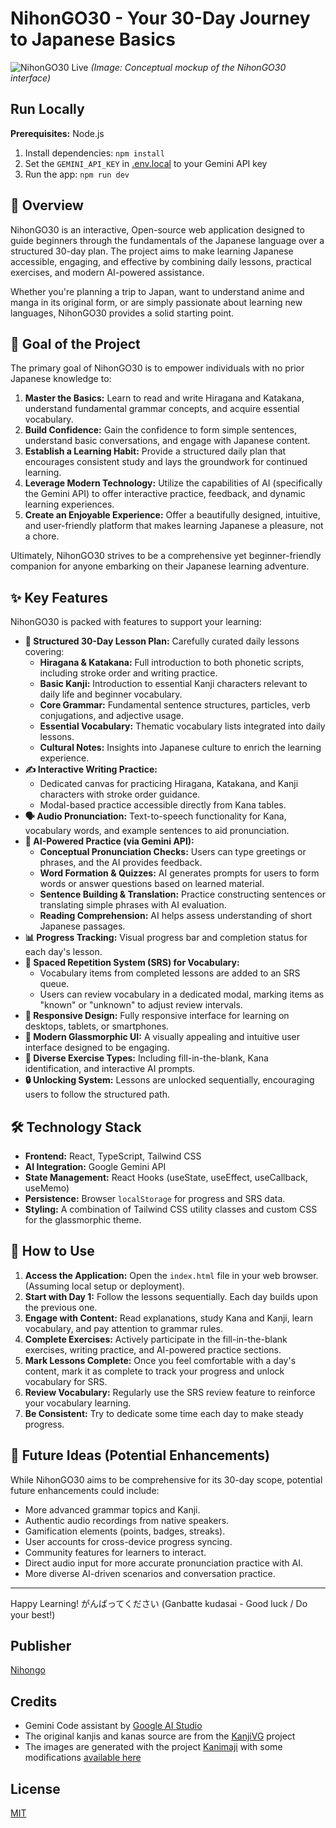 # NihonGO30 - Your 30-Day Journey to Japanese Basics

![NihonGO30 Live](https://placehold.co/600x300/0f2027/9EC5FE/png?text=NihonGO30+App+Interface&font=poppins) 
*(Image: Conceptual mockup of the NihonGO30 interface)*

## Run Locally

**Prerequisites:**  Node.js

1. Install dependencies:
   `npm install`
2. Set the `GEMINI_API_KEY` in [.env.local](.env.local) to your Gemini API key
3. Run the app:
   `npm run dev`


## 🌟 Overview

NihonGO30 is an interactive, Open-source web application designed to guide beginners through the fundamentals of the Japanese language over a structured 30-day plan. The project aims to make learning Japanese accessible, engaging, and effective by combining daily lessons, practical exercises, and modern AI-powered assistance.

Whether you're planning a trip to Japan, want to understand anime and manga in its original form, or are simply passionate about learning new languages, NihonGO30 provides a solid starting point.

## 🎯 Goal of the Project

The primary goal of NihonGO30 is to empower individuals with no prior Japanese knowledge to:

1.  **Master the Basics:** Learn to read and write Hiragana and Katakana, understand fundamental grammar concepts, and acquire essential vocabulary.
2.  **Build Confidence:** Gain the confidence to form simple sentences, understand basic conversations, and engage with Japanese content.
3.  **Establish a Learning Habit:** Provide a structured daily plan that encourages consistent study and lays the groundwork for continued learning.
4.  **Leverage Modern Technology:** Utilize the capabilities of AI (specifically the Gemini API) to offer interactive practice, feedback, and dynamic learning experiences.
5.  **Create an Enjoyable Experience:** Offer a beautifully designed, intuitive, and user-friendly platform that makes learning Japanese a pleasure, not a chore.

Ultimately, NihonGO30 strives to be a comprehensive yet beginner-friendly companion for anyone embarking on their Japanese learning adventure.

## ✨ Key Features

NihonGO30 is packed with features to support your learning:

*   **📅 Structured 30-Day Lesson Plan:** Carefully curated daily lessons covering:
    *   **Hiragana & Katakana:** Full introduction to both phonetic scripts, including stroke order and writing practice.
    *   **Basic Kanji:** Introduction to essential Kanji characters relevant to daily life and beginner vocabulary.
    *   **Core Grammar:** Fundamental sentence structures, particles, verb conjugations, and adjective usage.
    *   **Essential Vocabulary:** Thematic vocabulary lists integrated into daily lessons.
    *   **Cultural Notes:** Insights into Japanese culture to enrich the learning experience.
*   **✍️ Interactive Writing Practice:**
    *   Dedicated canvas for practicing Hiragana, Katakana, and Kanji characters with stroke order guidance.
    *   Modal-based practice accessible directly from Kana tables.
*   **🗣️ Audio Pronunciation:** Text-to-speech functionality for Kana, vocabulary words, and example sentences to aid pronunciation.
*   **🧠 AI-Powered Practice (via Gemini API):**
    *   **Conceptual Pronunciation Checks:** Users can type greetings or phrases, and the AI provides feedback.
    *   **Word Formation & Quizzes:** AI generates prompts for users to form words or answer questions based on learned material.
    *   **Sentence Building & Translation:** Practice constructing sentences or translating simple phrases with AI evaluation.
    *   **Reading Comprehension:** AI helps assess understanding of short Japanese passages.
*   **📊 Progress Tracking:** Visual progress bar and completion status for each day's lesson.
*   **🔁 Spaced Repetition System (SRS) for Vocabulary:**
    *   Vocabulary items from completed lessons are added to an SRS queue.
    *   Users can review vocabulary in a dedicated modal, marking items as "known" or "unknown" to adjust review intervals.
*   **📱 Responsive Design:** Fully responsive interface for learning on desktops, tablets, or smartphones.
*   **🎨 Modern Glassmorphic UI:** A visually appealing and intuitive user interface designed to be engaging.
*   **🧩 Diverse Exercise Types:** Including fill-in-the-blank, Kana identification, and interactive AI prompts.
*   **🔒 Unlocking System:** Lessons are unlocked sequentially, encouraging users to follow the structured path.

## 🛠️ Technology Stack

*   **Frontend:** React, TypeScript, Tailwind CSS
*   **AI Integration:** Google Gemini API
*   **State Management:** React Hooks (useState, useEffect, useCallback, useMemo)
*   **Persistence:** Browser `localStorage` for progress and SRS data.
*   **Styling:** A combination of Tailwind CSS utility classes and custom CSS for the glassmorphic theme.

## 🚀 How to Use

1.  **Access the Application:** Open the `index.html` file in your web browser. (Assuming local setup or deployment).
2.  **Start with Day 1:** Follow the lessons sequentially. Each day builds upon the previous one.
3.  **Engage with Content:** Read explanations, study Kana and Kanji, learn vocabulary, and pay attention to grammar rules.
4.  **Complete Exercises:** Actively participate in the fill-in-the-blank exercises, writing practice, and AI-powered practice sections.
5.  **Mark Lessons Complete:** Once you feel comfortable with a day's content, mark it as complete to track your progress and unlock vocabulary for SRS.
6.  **Review Vocabulary:** Regularly use the SRS review feature to reinforce your vocabulary learning.
7.  **Be Consistent:** Try to dedicate some time each day to make steady progress.

## 🌱 Future Ideas (Potential Enhancements)

While NihonGO30 aims to be comprehensive for its 30-day scope, potential future enhancements could include:

*   More advanced grammar topics and Kanji.
*   Authentic audio recordings from native speakers.
*   Gamification elements (points, badges, streaks).
*   User accounts for cross-device progress syncing.
*   Community features for learners to interact.
*   Direct audio input for more accurate pronunciation practice with AI.
*   More diverse AI-driven scenarios and conversation practice.

---

Happy Learning! がんばってください (Ganbatte kudasai - Good luck / Do your best!)


## Publisher

[Nihongo](https://nihongo.site)


## Credits

* Gemini Code assistant by [Google AI Studio](https://aistudio.google.com/) 
* The original kanjis and kanas source are from the [KanjiVG](https://kanjivg.tagaini.net/) project
* The images are generated with the project [Kanimaji](https://maurimo.github.io/kanimaji/index.html) with some modifications [available here](https://github.com/jcsirot/kanimaji)


## License

[MIT](/LICENSE)